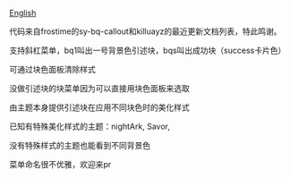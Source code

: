 [English](./README_en_US.md)

代码来自frostime的sy-bq-callout和killuayz的最近更新文档列表，特此鸣谢。

支持斜杠菜单，bq1叫出一号背景色引述块，bqs叫出成功块（success卡片色）

可通过块色面板清除样式

没做引述块的块菜单因为可以直接用块色面板来选取

由主题本身提供引述块在应用不同块色时的美化样式

已知有特殊美化样式的主题：nightArk, Savor,

没有特殊样式的主题也能看到不同背景色

菜单命名很不优雅，欢迎来pr